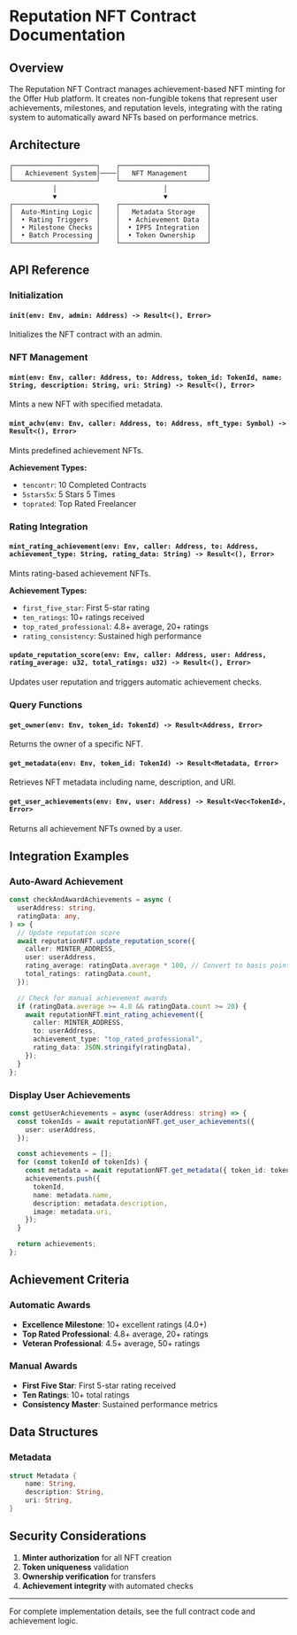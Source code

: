 # Reputation NFT Contract Documentation

## Overview

The Reputation NFT Contract manages achievement-based NFT minting for the Offer Hub platform. It creates non-fungible tokens that represent user achievements, milestones, and reputation levels, integrating with the rating system to automatically award NFTs based on performance metrics.

## Architecture

```
┌─────────────────────┐    ┌──────────────────────┐
│   Achievement System│────│   NFT Management     │
└─────────────────────┘    └──────────────────────┘
           │                           │
           ▼                           ▼
┌─────────────────────┐    ┌──────────────────────┐
│  Auto-Minting Logic │    │   Metadata Storage   │
│  • Rating Triggers  │    │  • Achievement Data  │
│  • Milestone Checks │    │  • IPFS Integration  │
│  • Batch Processing │    │  • Token Ownership   │
└─────────────────────┘    └──────────────────────┘
```

## API Reference

### Initialization

#### `init(env: Env, admin: Address) -> Result<(), Error>`

Initializes the NFT contract with an admin.

### NFT Management

#### `mint(env: Env, caller: Address, to: Address, token_id: TokenId, name: String, description: String, uri: String) -> Result<(), Error>`

Mints a new NFT with specified metadata.

#### `mint_achv(env: Env, caller: Address, to: Address, nft_type: Symbol) -> Result<(), Error>`

Mints predefined achievement NFTs.

**Achievement Types:**

- `tencontr`: 10 Completed Contracts
- `5stars5x`: 5 Stars 5 Times
- `toprated`: Top Rated Freelancer

### Rating Integration

#### `mint_rating_achievement(env: Env, caller: Address, to: Address, achievement_type: String, rating_data: String) -> Result<(), Error>`

Mints rating-based achievement NFTs.

**Achievement Types:**

- `first_five_star`: First 5-star rating
- `ten_ratings`: 10+ ratings received
- `top_rated_professional`: 4.8+ average, 20+ ratings
- `rating_consistency`: Sustained high performance

#### `update_reputation_score(env: Env, caller: Address, user: Address, rating_average: u32, total_ratings: u32) -> Result<(), Error>`

Updates user reputation and triggers automatic achievement checks.

### Query Functions

#### `get_owner(env: Env, token_id: TokenId) -> Result<Address, Error>`

Returns the owner of a specific NFT.

#### `get_metadata(env: Env, token_id: TokenId) -> Result<Metadata, Error>`

Retrieves NFT metadata including name, description, and URI.

#### `get_user_achievements(env: Env, user: Address) -> Result<Vec<TokenId>, Error>`

Returns all achievement NFTs owned by a user.

## Integration Examples

### Auto-Award Achievement

```typescript
const checkAndAwardAchievements = async (
  userAddress: string,
  ratingData: any,
) => {
  // Update reputation score
  await reputationNFT.update_reputation_score({
    caller: MINTER_ADDRESS,
    user: userAddress,
    rating_average: ratingData.average * 100, // Convert to basis points
    total_ratings: ratingData.count,
  });

  // Check for manual achievement awards
  if (ratingData.average >= 4.8 && ratingData.count >= 20) {
    await reputationNFT.mint_rating_achievement({
      caller: MINTER_ADDRESS,
      to: userAddress,
      achievement_type: "top_rated_professional",
      rating_data: JSON.stringify(ratingData),
    });
  }
};
```

### Display User Achievements

```typescript
const getUserAchievements = async (userAddress: string) => {
  const tokenIds = await reputationNFT.get_user_achievements({
    user: userAddress,
  });

  const achievements = [];
  for (const tokenId of tokenIds) {
    const metadata = await reputationNFT.get_metadata({ token_id: tokenId });
    achievements.push({
      tokenId,
      name: metadata.name,
      description: metadata.description,
      image: metadata.uri,
    });
  }

  return achievements;
};
```

## Achievement Criteria

### Automatic Awards

- **Excellence Milestone**: 10+ excellent ratings (4.0+)
- **Top Rated Professional**: 4.8+ average, 20+ ratings
- **Veteran Professional**: 4.5+ average, 50+ ratings

### Manual Awards

- **First Five Star**: First 5-star rating received
- **Ten Ratings**: 10+ total ratings
- **Consistency Master**: Sustained performance metrics

## Data Structures

### Metadata

```rust
struct Metadata {
    name: String,
    description: String,
    uri: String,
}
```

## Security Considerations

1. **Minter authorization** for all NFT creation
2. **Token uniqueness** validation
3. **Ownership verification** for transfers
4. **Achievement integrity** with automated checks

---

For complete implementation details, see the full contract code and achievement logic.
